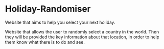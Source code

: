 # Holiday-Randomiser
Website that aims to help you select your next holiday.

Website that allows the user to randomly select a country in the world. Then they will be provided the key information about that location, in order to help them know what there is to do and see.


